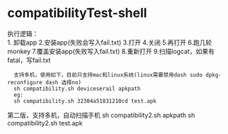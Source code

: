 compatibilityTest-shell
=======================

 执行逻辑：    
      1. 卸载app
      2.安装app(失败会写入fail.txt)
      3.打开
      4.关闭
      5.再打开
      6.跑几轮monkey
      7.覆盖安装app(失败写入fail.txt)
      8.重新打开
      9.扫描logcat，如果有fatal，写fail.txt


      支持多机，使用如下，目前只支持mac和linux系统(linux需要禁用dash sudo dpkg-reconfigure dash 选择no)
      sh compatibility.sh deviceserail apkpath
      eg:
      sh compatibility.sh 32304a51831210cd test.apk 

   第二版，支持多机，自动扫描手机
     sh compatibility2.sh  apkpath
     sh compatibility2.sh test.apk 
